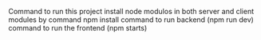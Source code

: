 Command to run this project
install node modulos in both server and client modules by command npm install
command to run backend (npm run dev)
command to run the frontend (npm starts)
